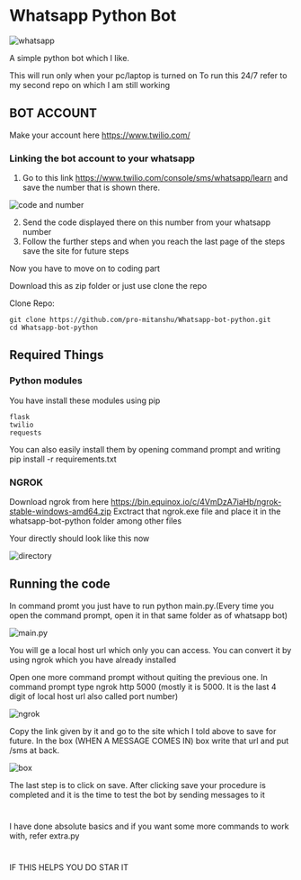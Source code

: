 # Whatsapp Python Bot
![whatsapp](https://twilio-cms-prod.s3.amazonaws.com/images/uDU_MWBJHg-z8j5Jzymi03iLb6dQC_iUsBF1qtRxPfzyPx.width-808.jpg)

A simple python bot which I like.

This will run only when your pc/laptop is turned on
To run this 24/7 refer to my second repo on which I am still working

## BOT ACCOUNT

Make your account here https://www.twilio.com/

### Linking the bot account to your whatsapp

1. Go to this link https://www.twilio.com/console/sms/whatsapp/learn and save the number that is shown there.

![code and number](https://i.ibb.co/VtwSPQq/first.png)

2. Send the code displayed there on this number from your whatsapp number 
3. Follow the further steps and when you reach the last page of the steps save the site for future steps

Now you have to move on to coding part



Download this as zip folder or just use clone the repo

Clone Repo:
```
git clone https://github.com/pro-mitanshu/Whatsapp-bot-python.git
cd Whatsapp-bot-python
````
## Required Things

### Python modules
You have install these modules using pip
```
flask
twilio
requests
```

You can also easily install them by opening command prompt and writing pip install -r requirements.txt

### NGROK
Download ngrok from here https://bin.equinox.io/c/4VmDzA7iaHb/ngrok-stable-windows-amd64.zip 
Exctract that ngrok.exe file and place it in the whatsapp-bot-python folder among other files

Your directly should look like this now

![directory](https://i.ibb.co/L14DSqC/dir.png)


## Running the code

In command promt you just have to run python main.py.(Every time you open the command prompt, open it in that same folder as of whatsapp bot)


![main.py](https://i.ibb.co/NFvjZ3t/black.png)

You will ge a local host url which only you can access.
You can convert it by using ngrok which you have already installed

Open one more command prompt without quiting the previous one.
In command prompt type ngrok http 5000 (mostly it is 5000. It is the last 4 digit of local host url also called port number)


![ngrok](https://i.ibb.co/nn48Fcq/ngrokf.jpg)

Copy the link given by it and go to the site which I told above to save for future.
In the box (WHEN A MESSAGE COMES IN) box write that url and put /sms at back.

![box](https://i.ibb.co/8mQRNRk/box.png)

The last step is to click on save.
After clicking save your procedure is completed and it is the time to test the bot by sending messages to it

# 
I have done absolute basics and if you want some more commands to work with, refer extra.py

#
IF THIS HELPS YOU DO STAR IT



